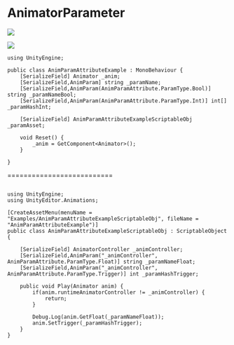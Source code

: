 AnimatorParameter
==========================


![](https://www.dropbox.com/s/wiqu416pevgrg48/AnimParamExScriptableObj.png)

![](https://www.dropbox.com/s/brh2aph5nzoolgu/AnimParamMono.png?dl=0)

```
using UnityEngine;

public class AnimParamAttributeExample : MonoBehaviour {
    [SerializeField] Animator _anim;
    [SerializeField,AnimParam] string _paramName;
    [SerializeField,AnimParam(AnimParamAttribute.ParamType.Bool)] string _paramNameBool;
    [SerializeField,AnimParam(AnimParamAttribute.ParamType.Int)] int[] _paramHashInt;

    [SerializeField] AnimParamAttributeExampleScriptableObj _paramAsset;

    void Reset() {
        _anim = GetComponent<Animator>();
    }

}

```
==========================
```

using UnityEngine;
using UnityEditor.Animations;

[CreateAssetMenu(menuName = "Examples/AnimParamAttributeExampleScriptableObj", fileName = "AnimParamAttributeExample")]
public class AnimParamAttributeExampleScriptableObj : ScriptableObject {

    [SerializeField] AnimatorController _animController;
    [SerializeField,AnimParam("_animController", AnimParamAttribute.ParamType.Float)] string _paramNameFloat;
    [SerializeField,AnimParam("_animController", AnimParamAttribute.ParamType.Trigger)] int _paramHashTrigger;

    public void Play(Animator anim) {
        if(anim.runtimeAnimatorController != _animController) {
            return;
        }

        Debug.Log(anim.GetFloat(_paramNameFloat));
        anim.SetTrigger(_paramHashTrigger);
    }
}


```
